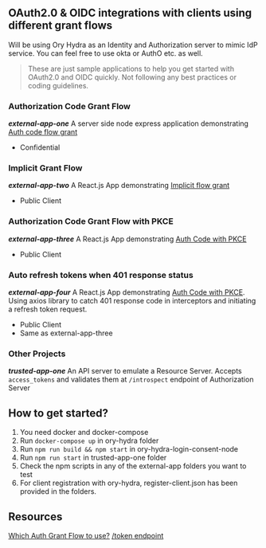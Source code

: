 ## OAuth2.0 & OIDC integrations with clients using different grant flows
Will be using Ory Hydra as an Identity and Authorization server to mimic IdP service. You can feel free to use okta or AuthO etc. as well.

> These are just sample applications to help you get started with OAuth2.0 and OIDC quickly.
> Not following any best practices or coding guidelines.
> 
### Authorization Code Grant Flow
***external-app-one*** A server side node express application demonstrating [Auth code flow grant](https://developer.okta.com/blog/2018/04/10/oauth-authorization-code-grant-type)
- Confidential 

### Implicit Grant Flow

***external-app-two*** A React.js App demonstrating [Implicit flow grant](https://developer.okta.com/blog/2018/05/24/what-is-the-oauth2-implicit-grant-type)
- Public Client

### Authorization Code Grant Flow with PKCE

***external-app-three*** A React.js App demonstrating [Auth Code with PKCE](https://developer.okta.com/blog/2019/08/22/okta-authjs-pkce)
- Public Client

### Auto refresh tokens when 401 response status

***external-app-four*** A React.js App demonstrating [Auth Code with PKCE](https://developer.okta.com/blog/2019/08/22/okta-authjs-pkce). 
Using axios library to catch 401 response code in interceptors and initiating a refresh token request.
- Public Client
- Same as external-app-three

### Other Projects

***trusted-app-one*** An API server to emulate a Resource Server.
Accepts `access_tokens` and validates them at `/introspect` endpoint of Authorization Server


## How to get started?

1. You need docker and docker-compose
2. Run `docker-compose up` in ory-hydra folder
3. Run `npm run build && npm start` in ory-hydra-login-consent-node 
4. Run `npm run start` in trusted-app-one folder
5. Check the npm scripts in any of the external-app folders you want to test
6. For client registration with ory-hydra, register-client.json has been provided in the folders.

## Resources

[Which Auth Grant Flow to use?](https://auth0.com/docs/authorization/flows/which-oauth-2-0-flow-should-i-use#can-i-try-the-endpoints-before-i-implement-my-application-)
[/token endpoint](https://connect2id.com/products/server/docs/api/token) 
